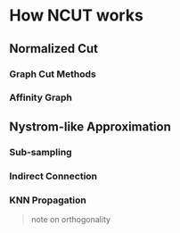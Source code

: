# How NCUT works

## Normalized Cut

### Graph Cut Methods

### Affinity Graph


## Nystrom-like Approximation

### Sub-sampling

### Indirect Connection

### KNN Propagation 

> note on orthogonality